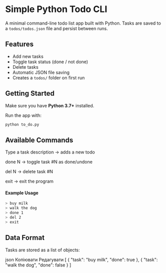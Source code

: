 # Simple Python Todo CLI

A minimal command-line todo list app built with Python. Tasks are saved to a `todos/todos.json` file and persist between runs.

## Features

- Add new tasks
- Toggle task status (done / not done)
- Delete tasks
- Automatic JSON file saving
- Creates a `todos/` folder on first run

## Getting Started

Make sure you have **Python 3.7+** installed.

Run the app with:

```bash
python to_do.py
```

## Available Commands
Type a task description → adds a new todo

done N → toggle task #N as done/undone

del N → delete task #N

exit → exit the program

#### Example Usage
```bash
> buy milk
> walk the dog
> done 1
> del 2
> exit
```

## Data Format
Tasks are stored as a list of objects:

json
Копіювати
Редагувати
[
  {
    "task": "buy milk",
    "done": true
  },
  {
    "task": "walk the dog",
    "done": false
  }
]